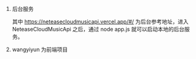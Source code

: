 1. 后台服务

   其中 https://neteasecloudmusicapi.vercel.app/#/ 为后台参考地址，进入 NeteaseCloudMusicApi 之后，通过 node app.js 就可以启动本地的后台服务。

2.  wangyiyun 为前端项目